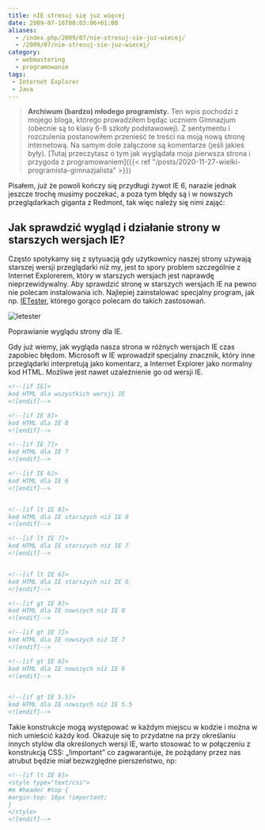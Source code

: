 ```yaml
---
title: nIE stresuj się już więcej
date: 2009-07-16T00:03:06+01:00
aliases:
  - /index.php/2009/07/nie-stresuj-sie-juz-wiecej/
  - /2009/07/nie-stresuj-sie-juz-wiecej/
category:
  - webmastering
  - programowanie
tags:
 - Internet Explorer
 - Java
---
```


> **Archiwum (bardzo) młodego programisty.** Ten wpis pochodzi z mojego bloga, którego prowadziłem będąc uczniem Gimnazjum (obecnie są to klasy 6-8 szkoły podstawowej). Z sentymentu i rozczulenia postanowiłem przenieść te treści na moją nową stronę internetową. Na samym dole załączone są komentarze (jeśli jakieś były). [Tutaj przeczytasz o tym jak wyglądała moja pierwsza strona i przygoda z programowaniem]({{< ref "/posts/2020-11-27-wielki-programista-gimnazjalista" >}})
> 

Pisałem, już że powoli kończy się przydługi żywot IE 6, narazie jednak jeszcze trochę musimy poczekać, a poza tym błędy są i w nowszych przeglądarkach giganta z Redmont, tak więc należy się nimi zająć:

## Jak sprawdzić wygląd i działanie strony w starszych wersjach IE?

Często spotykamy się z sytyuacją gdy użytkownicy naszej strony używają starszej wersji przeglądarki niż my, jest to spory problem szczególnie z Internet Explorerem, który w starszych wersjach jest naprawdę nieprzewidywalny. Aby sprawdzić stronę w starszych wersjach IE na pewno nie polecam instalowania ich. Najlepiej zainstalować specjalny program, jak np. [IETester](http://www.my-debugbar.com/wiki/IETester/HomePage), którego gorąco polecam do takich zastosowań.

![Ietester](http://www.jblew.ovh.org/wp-content/uploads/2009/07/ietester-1024x616.jpg)

Poprawianie wyglądu strony dla IE.

Gdy już wiemy, jak wygląda nasza strona w różnych wersjach IE czas zapobiec błędom. Microsoft w IE wprowadził specjalny znacznik, który inne przeglądarki interpretują jako komentarz, a Internet Explorer jako normalny kod HTML. Możliwe jest nawet uzależnienie go od wersji IE.

```html
<!--[if IE]>
kod HTML dla wszystkich wersji IE
<![endif]-->

<!--[if IE 8]>
kod HTML dla IE 8
<![endif]-->

<!--[if IE 7]>
kod HTML dla IE 7
<![endif]-->

<!--[if IE 6]>
kod HTML dla IE 6
<![endif]-->


<!--[if lt IE 8]>
kod HTML dla IE starszych niż IE 8
<![endif]-->

<!--[if lt IE 7]>
kod HTML dla IE starszych niż IE 7
<![endif]-->


<!--[if lt IE 6]>
kod HTML dla IE starszych niż IE 6
<![endif]-->

<!--[if gt IE 8]>
kod HTML dla IE nowszych niż IE 8
<![endif]-->

<!--[if gt IE 7]>
kod HTML dla IE nowszych niż IE 7
<![endif]-->

<!--[if gt IE 6]>
kod HTML dla IE nowszych niż IE 6
<![endif]-->


<!--[if gt IE 5.5]>
kod HTML dla IE nowszych niż IE 5.5
<![endif]-->
```

Takie konstrukcje mogą występować w każdym miejscu w kodzie i można w nich umieścić każdy kod. Okazuje się to przydatne na przy określaniu innych stylów dla określonych wersji IE, warto stosować to w połączeniu z konstrukcją CSS: „!important” co zagwarantuje, że pożądany przez nas atrubut będzie miał bezwzględne pierszeństwo, np:

```html
<!--[if lt IE 8]>
<style type="text/css">
#m #header #top {
margin-top: 18px !important;
}
</style>
<![endif]-->
```
